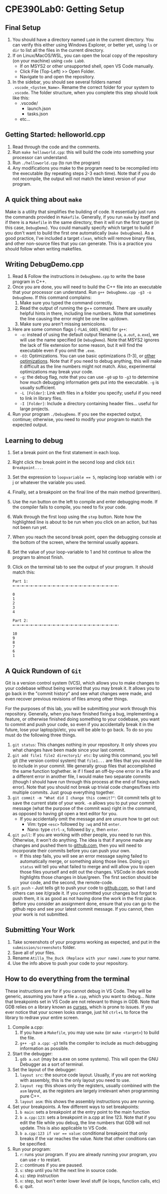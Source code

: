 # CPE390Lab0: Getting Setup

## Final Setup

1. You should have a directory named `Lab0` in the current directory. You can verify this either using Windows Explorer, or better yet, using `ls` or `dir` to list all the files in the current directory.
2. If on Linux/MacOS/WSL, you can open the local copy of the repository (on your machine) using `code Lab0`.
   - If on MSYS2 or other unsupported shell, open VS Code manually.
   - Click File (Top-Left) >> Open Folder.
   - Navigate to and open the repository.
3. In the sidebar, you should see several folders named `.vscode_<System_Name>`. Rename the correct folder for your system to `.vscode`. The folder structure, when you complete this step should look like this:
   - .vscode/
     - launch.json
     - tasks.json
   - etc...

## Getting Started: helloworld.cpp

1. Read through the code and the comments.
2. Run `make helloworld.cpp`: this will build the code into something your processor can understand.
3. Run `./helloworld.cpp` (to run the program)
4. Any modifications you make to the program need to be recompiled into the executable (by repeating steps 2-3 each time). Note that if you do not recompile, the output will not match the latest version of your program.

## A quick thing about `make`

Make is a utility that simplifies the building of code. It essentially just runs the commands provided in `Makefile`. Generally, if you run `make` by itself and if there is a `Makefile` in the same directory, then it will run the first target (in this case, `DebugDemo`). You could manually specify which target to build if you don't want to build the first one automatically (`make DebugDemo`). As a good practice, I've included a target `clean`, which will remove binary files, and other non-source files that you can generate. This is a practice you should follow when writing makefiles.

## Writing DebugDemo.cpp

1. Read & Follow the instructions in `DebugDemo.cpp` to write the base program in C++.
2. Once you are done, you will need to build the C++ file into an executable that your processor can understand. Run `g++ DebugDemo.cpp -g3 -o DebugDemo`. If this command complains:
   1. Make sure you typed the command correctly.
   2. Read the output of running the g++ command. There are usually helpful hints in there, including line numbers. Note that sometimes the line causing the error might be one line up/down.
   3. Make sure you aren't missing semicolons.
3. Here are some common flags (`-FLAG_GOES_HERE`) for `g++`:
   - `-o`: instead of using the default output filename (`a`, `a.out`, `a.exe`), we will use the name specified (ie `DebugDemo`). Note that MSYS2 ignores the lack of file extension for some reason, but it will find the executable even if you omit the `.exe`.
   - `-O3`: Optimizations. You can use basic optimizations (1-3), or [other optimizations](https://gcc.gnu.org/onlinedocs/gcc/Optimize-Options.html). Note that if you need to debug anything, this will make it difficult as the line numbers might not match. Also, experimental optimizations may break your code.
   - `-g`: the debug flag, note that you can use `-g0` up to `-g3` to determine how much debugging information gets put into the executable. `-g` is usually sufficient.
   - `-L [Folder]`: Link with files in a folder you specify; useful if you need to link in library files.
   - `-I [Folder]`: Include a directory containing header files... useful for large projects.
4. Run your program `./DebugDemo`. If you see the expected output, continue; otherwise, you need to modify your program to match the expected output.

## Learning to debug

1. Set a break point on the first statement in each loop.
2. Right click the break point in the second loop and click `Edit Breakpoint...`.
3. Set the expression to `loopvariable == 5`, replacing loop variable with i or j or whatever the variable you used.
4. Finally, set a breakpoint on the final line of the main method (prewritten).
5. Use the run button on the left to compile and enter debugging mode. If the compiler fails to compile, you need to fix your code.
6. Walk through the first loop using the `step` button. Note how the highlighted line is about to be run when you click on an action, but has not been run yet.
7. When you reach the second break point, open the debugging console at the bottom of the screen, where the terminal usually appears.
8. Set the value of your loop-variable to 1 and hit continue to allow the program to almost finish.
9. Click on the terminal tab to see the output of your program. It should match this:

    ```text
    Part 1:
    =-=-=-=-=-=-=-=-=-=-=-=-=-=-=-=-=-=-=-=-=-=-=-=-

    0
    1
    2
    3
    4

    Part 2:
    =-=-=-=-=-=-=-=-=-=-=-=-=-=-=-=-=-=-=-=-=-=-=-=-

    10
    9
    8
    7
    6
    1
    ```

## A Quick Rundown of `Git`

Git is a version control system (VCS), which allows you to make changes to your codebase without being worried that you may break it. It allows you to go back in the "commit history" and see what changes were made, and even recover previous revisions of files among other things.

For the purposes of this lab, you will be submitting your work through this repository. Generally, when you have finished fixing a bug, implementing a feature, or otherwise finished doing something to your codebase, you want to commit and push your code, so even if you accidentally break it in the future, lose your laptop/pi/etc, you will be able to go back. To do so you must do the following three things.

1. `git status`: This changes nothing in your repository. It only shows you what changes have been made since your last commit.
2. `git add file1 file2 directory1/ etc`: by using this command, you tell git (the version control system) that `file1...` are files that you would like to include in your commit. We generally group files that accomplished the same function toghether. ie if I fixed an off-by-one error in a file and a different error in another file, I would make two separate commits (though I should have run through this process at the end of fixing each error). Note that you should not break up trivial code changes/fixes into multiple commits. Just group everything together.
3. `git commit -m "What did I change this commit?"`: Git commit tells git to save the current state of your work. `-m` allows you to put your commit message (what the purpose of the commit was) right in the command, as opposed to having git open a text editor for you.
   - If you accidentally omit the message and are unsure how to get out:
     - Vim: type `<esc>` followed by `:wq` and hit `enter`.
     - Nano: type `ctrl-x`, followed by `y`, then `enter`.
4. `git pull`: If you are working with other people, you need to run this. Otherwise, it won't do anything. The idea is that if anyone made any changes and pushed them to [github.com](https://github.com), then you will need to incorporate their commits before you can push your own.
   - If this step fails, you will see an error message saying failed to automatically merge, or something along those lines. Doing `git status` will tell you what failed to merge and will allow you to open those files yourself and edit out the changes. VSCode in dark mode highlights those changes in blue/green. The first section should be your code, and the second, the remote-code.
5. `git push` - Just tells git to push your code to [github.com](github.com), so that I and others can see it/grade it. If you committed your changes but forgot to push them, it is as good as not having done the work in the first place. Before you consider an assignment done, ensure that you can go to the github repo and see your latest commit message. If you cannot, then your work is not submitted.

## Submitting Your Work

1. Take screenshots of your programs working as expected, and put in the `submission/screenshots` folder.
2. Save all of your files.
3. Rename `Atilla_The_Duck (Replace with your name).name` to your name.
4. Use the info above to push your code to your repository.

## How to do everything from the terminal

These instructions are for if you cannot debug in VS Code. They will be generic, assuming you have a file `a.cpp`, which you want to debug... Note that breakpoints set in VS Code are not relevant to things in GDB. Note that GDB relies on a library known as [curses](https://en.wikipedia.org/wiki/Curses_(programming_library)), which is prone to issues. If you ever notice that your screen looks strange, just hit `ctrl`+`L` to force the library to redraw your entire screen.

1. Compile a.cpp:
   1. If you have a `Makefile`, you may use `make` (or `make <target>`) to build the file.
   2. `g++ -g3 a.cpp`: `-g3` tells the compiler to include as much debugging information as possible. 
2. Start the debugger: 
   1. `gdb a.out` (may be a.exe on some systems). This will open the GNU Debugger as a sort of terminal. 
3. Set the layout of the debugger:
   1. `layout src`: the source code layout. Usually, if you are not working with assembly, this is the only layout you need to use.
   2. `layout reg`: this shows only the registers, usually combined with the `asm` layout, as the registers are largely irrelevant when programming pure C++.
   3. `layout asm`: this shows the assembly instructions you are running.
4. Set your breakpoints. A few different ways to set breakpoints:
   1. `b main`: sets a breakpoint at the entry point to the main function
   2. `b a.cpp:123`: sets a breakpoint in a.cpp at line 123. Note that if you edit the file while you debug, the line numbers that GDB will not update. This is also applicable to VS Code.
   3. `b a.cpp:123 if var == value`: conditional breakpoint that only breaks if the var reaches the value. Note that other conditions can be specified.
5. Run your program:
   1. `r`: runs your program. If you are already running your program, you can use `r` to restart.
   2. `c`: continues if you are paused.
   3. `s`: step until you hit the next line in source code.
   4. `si`: step instruction
   5. `n`: step, but won't enter lower level stuff (ie loops, function calls, etc)
   6. `q`: quit.
